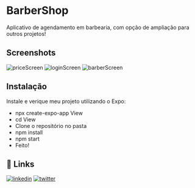 # BarberShop

Aplicativo de agendamento em barbearia, com opção de ampliação para outros projetos!


## Screenshots

![priceScreen](https://github.com/TheGVictor/BarberShop-React-Native/assets/86200641/d6f49549-f60d-4d6e-a184-4896de16be90)
![loginScreen](https://github.com/TheGVictor/BarberShop-React-Native/assets/86200641/82eb7c61-7159-4532-b141-bf9b11b775ae)
![barberScreen](https://github.com/TheGVictor/BarberShop-React-Native/assets/86200641/ec3ff543-f344-48b3-af10-0984069cb857)


## Instalação

Instale e verique meu projeto utilizando o Expo:

  - npx create-expo-app View
  - cd View
  - Clone o repositório no pasta
  - npm install
  - npm start
  - Feito!

## 🔗 Links

[![linkedin](https://img.shields.io/badge/linkedin-0A66C2?style=for-the-badge&logo=linkedin&logoColor=white)](https://www.linkedin.com/in/gabriel-sancinetti-754548264/) 
[![twitter](https://img.shields.io/badge/twitter-1DA1F2?style=for-the-badge&logo=twitter&logoColor=white)](https://twitter.com/The_GVictor)
